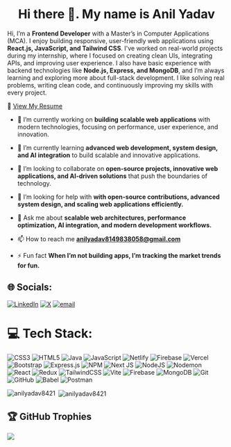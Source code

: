 <h1 align="center">Hi there 👋. My name is Anil Yadav</h1>

Hi, I’m a **Frontend Developer** with a Master’s in Computer Applications (MCA). I enjoy building responsive, user-friendly web applications using **React.js, JavaScript, and Tailwind CSS**. I've worked on real-world projects during my internship, where I focused on creating clean UIs, integrating APIs, and improving user experience. I also have basic experience with backend technologies like **Node.js, Express, and MongoDB**, and I’m always learning and exploring more about full-stack development. I like solving real problems, writing clean code, and continuously improving my skills with every project.

📄 [View My Resume](https://github.com/AnilYadav8421/Resume/blob/main/ANIL_YADAV_Resume.pdf)

- 🔭 I’m currently working on **building scalable web applications** with modern technologies, focusing on performance, user experience, and innovation.

- 🌱 I’m currently learning **advanced web development, system design, and AI integration** to build scalable and innovative applications.

- 👯 I’m looking to collaborate on **open-source projects, innovative web applications, and AI-driven solutions** that push the boundaries of technology.

- 🤝 I’m looking for help with **with open-source contributions, advanced system design, and scaling web applications efficiently.**

- 💬 Ask me about **scalable web architectures, performance optimization, AI integration, and modern development workflows.**

- 📫 How to reach me **anilyadav8149838058@gmail.com**

- ⚡ Fun fact **When I’m not building apps, I’m tracking the market trends for fun.**

## 🌐 Socials:
[![LinkedIn](https://img.shields.io/badge/LinkedIn-%230077B5.svg?logo=linkedin&logoColor=white)](https://linkedin.com/in/https://www.linkedin.com/in/anil-yadav-3111a9268/) [![X](https://img.shields.io/badge/X-black.svg?logo=X&logoColor=white)](https://x.com/https://x.com/anilyadav1108) [![email](https://img.shields.io/badge/Email-D14836?logo=gmail&logoColor=white)](mailto:anilyadav8149838058@gmail.com) 

# 💻 Tech Stack:
![CSS3](https://img.shields.io/badge/css3-%231572B6.svg?style=for-the-badge&logo=css3&logoColor=white) ![HTML5](https://img.shields.io/badge/html5-%23E34F26.svg?style=for-the-badge&logo=html5&logoColor=white) ![Java](https://img.shields.io/badge/java-%23ED8B00.svg?style=for-the-badge&logo=openjdk&logoColor=white) ![JavaScript](https://img.shields.io/badge/javascript-%23323330.svg?style=for-the-badge&logo=javascript&logoColor=%23F7DF1E) ![Netlify](https://img.shields.io/badge/netlify-%23000000.svg?style=for-the-badge&logo=netlify&logoColor=#00C7B7) ![Firebase](https://img.shields.io/badge/firebase-%23039BE5.svg?style=for-the-badge&logo=firebase) ![Vercel](https://img.shields.io/badge/vercel-%23000000.svg?style=for-the-badge&logo=vercel&logoColor=white) ![Bootstrap](https://img.shields.io/badge/bootstrap-%238511FA.svg?style=for-the-badge&logo=bootstrap&logoColor=white) ![Express.js](https://img.shields.io/badge/express.js-%23404d59.svg?style=for-the-badge&logo=express&logoColor=%2361DAFB) ![NPM](https://img.shields.io/badge/NPM-%23CB3837.svg?style=for-the-badge&logo=npm&logoColor=white) ![Next JS](https://img.shields.io/badge/Next-black?style=for-the-badge&logo=next.js&logoColor=white) ![NodeJS](https://img.shields.io/badge/node.js-6DA55F?style=for-the-badge&logo=node.js&logoColor=white) ![Nodemon](https://img.shields.io/badge/NODEMON-%23323330.svg?style=for-the-badge&logo=nodemon&logoColor=%BBDEAD) ![React](https://img.shields.io/badge/react-%2320232a.svg?style=for-the-badge&logo=react&logoColor=%2361DAFB) ![Redux](https://img.shields.io/badge/redux-%23593d88.svg?style=for-the-badge&logo=redux&logoColor=white) ![TailwindCSS](https://img.shields.io/badge/tailwindcss-%2338B2AC.svg?style=for-the-badge&logo=tailwind-css&logoColor=white) ![Vite](https://img.shields.io/badge/vite-%23646CFF.svg?style=for-the-badge&logo=vite&logoColor=white) ![Firebase](https://img.shields.io/badge/firebase-a08021?style=for-the-badge&logo=firebase&logoColor=ffcd34) ![MongoDB](https://img.shields.io/badge/MongoDB-%234ea94b.svg?style=for-the-badge&logo=mongodb&logoColor=white) ![Git](https://img.shields.io/badge/git-%23F05033.svg?style=for-the-badge&logo=git&logoColor=white) ![GitHub](https://img.shields.io/badge/github-%23121011.svg?style=for-the-badge&logo=github&logoColor=white) ![Babel](https://img.shields.io/badge/Babel-F9DC3e?style=for-the-badge&logo=babel&logoColor=black) ![Postman](https://img.shields.io/badge/Postman-FF6C37?style=for-the-badge&logo=postman&logoColor=white)

<p><img align="left" src="https://github-readme-stats.vercel.app/api/top-langs?username=anilyadav8421&show_icons=true&locale=en&layout=compact" alt="anilyadav8421" /></p>

<p>&nbsp;<img align="center" src="https://github-readme-stats.vercel.app/api?username=anilyadav8421&show_icons=true&locale=en" alt="anilyadav8421" /></p>

## 🏆 GitHub Trophies
![](https://github-profile-trophy.vercel.app/?username=AnilYadav8421&theme=radical&no-frame=false&no-bg=true&margin-w=4)

